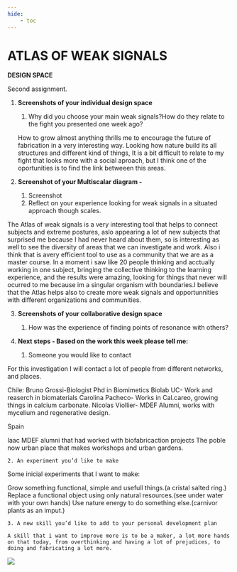 ```yaml
---
hide:
    - toc
---
```


# ATLAS OF WEAK SIGNALS

**DESIGN SPACE**

Second assignment.

1. **Screenshots of your individual design space**
    1. Why did you choose your main weak signals?How do they relate to the fight you presented one week ago?

    How to grow almost anything thrills me to encourage the future of fabrication in a very interesting way. Looking how nature build its all structures and different kind of things, It is a bit difficult to relate to my fight that looks more with a social aproach, but I think one of the oportunities is to find the link betweeen this areas.
    
2. **Screenshot of your Multiscalar diagram -**
    1. Screenshot
    2. Reflect on your experience looking for weak signals in a situated approach though scales.

The Atlas of weak signals is a very interesting tool that helps to connect subjects and extreme postures, aslo appearing a lot of new subjects that surprised me because I had never heard about them, so is interesting as well to see the diversity of areas that we can investigate and work. Also i think that is avery efficient tool to use as a community that we are as a master course. In a moment i saw like 20 people thinking and acctually working in one subject, bringing the collective thinking to the learning experience, and the results were amazing, looking for things that never will ocurred to me because im a singular organism with boundaries.I believe that the Atlas helps also to create more weak signals and opportunnities with different organizations and communities.


3. **Screenshots of your collaborative design space**
    1. How was the experience of finding points of resonance with others?
    
4. **Next steps - Based on the work this week please tell me:**
    1. Someone you would like to contact

For this investigation I will contact a lot of people from different networks, and places.

Chile:
Bruno Grossi-Biologist Phd in Biomimetics
Biolab UC- Work and reaserch in biomaterials
Carolina Pacheco- Works in Cal.careo, growing things in calcium carbonate.
Nicolas Viollier- MDEF Alumni, works with mycelium and regenerative design.


Spain

Iaac MDEF alumni that had worked with biofabricaction projects
The poble now urban place that makes workshops and urban gardens.



    2. An experiment you’d like to make

Some inicial experiments that I want to make:

Grow something functional, simple and usefull things.(a cristal salted ring.)
Replace a functional object using only natural resources.(see under water with your own hands)
Use nature energy to do something else.(carnivor plants as an imput.)



    3. A new skill you’d like to add to your personal development plan

    A skill that i want to improve more is to be a maker, a lot more hands on that today, from overthinking and having a lot of prejudices, to doing and fabricating a lot more.

![](../images/MT01/scorpio_blow.jpg)
